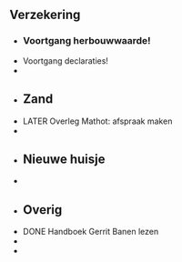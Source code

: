 ## Verzekering
- ### Voortgang herbouwwaarde!
- Voortgang declaraties!
-
- ## Zand
- LATER Overleg Mathot: afspraak maken
-
- ## Nieuwe huisje
-
- ## Overig
- DONE Handboek Gerrit Banen lezen
-
-